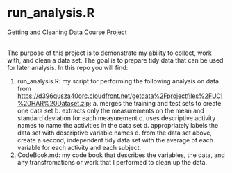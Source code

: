 # run_analysis.R<br>
Getting and Cleaning Data Course Project<br><br>

The purpose of this project is to demonstrate my ability to collect, work with, and clean a data set. The goal is to prepare tidy data that can be used for later analysis. In this repo you will find:
1. run_analysis.R: my script for performing the following analysis on data from https://d396qusza40orc.cloudfront.net/getdata%2Fprojectfiles%2FUCI%20HAR%20Dataset.zip:
    a. merges the training and test sets to create one data set
    b. extracts only the measurements on the mean and standard deviation for each measurement
    c. uses descriptive activity names to name the activities in the data set
    d. appropriately labels the data set with descriptive variable names
    e. from the data set above, create a second, independent tidy data set with the average of each variable for each activity and each subject.
2. CodeBook.md: my code book that describes the variables, the data, and any transfromations or work that I performed to clean up the data.
